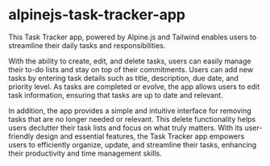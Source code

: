 # alpinejs-task-tracker-app

This Task Tracker app, powered by Alpine.js and Tailwind enables users to streamline their daily tasks and responsibilities.

With the ability to create, edit, and delete tasks, users can easily manage their to-do lists and stay on top of their commitments. Users can add new tasks by entering task details such as title, description, due date, and priority level. As tasks are completed or evolve, the app allows users to edit task information, ensuring that tasks are up to date and relevant.

In addition, the app provides a simple and intuitive interface for removing tasks that are no longer needed or relevant. This delete functionality helps users declutter their task lists and focus on what truly matters. With its user-friendly design and essential features, the Task Tracker app empowers users to efficiently organize, update, and streamline their tasks, enhancing their productivity and time management skills.
